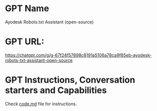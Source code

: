 # GPT Name

Ayodesk Robots.txt Assistant (open-source)

# GPT URL:

https://chatgpt.com/g/g-67f24f57898c8191a5106a78ca9f85eb-ayodesk-robots-txt-assistant-open-source

# GPT Instructions, Conversation starters and Capabilities

Check [code.md](code.md) file for instructions.







